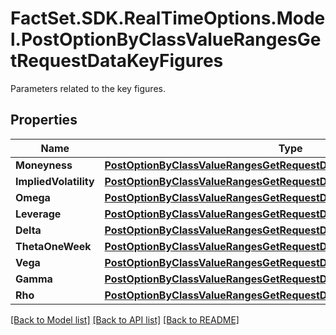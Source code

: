 # FactSet.SDK.RealTimeOptions.Model.PostOptionByClassValueRangesGetRequestDataKeyFigures
Parameters related to the key figures.

## Properties

Name | Type | Description | Notes
------------ | ------------- | ------------- | -------------
**Moneyness** | [**PostOptionByClassValueRangesGetRequestDataKeyFiguresMoneyness**](PostOptionByClassValueRangesGetRequestDataKeyFiguresMoneyness.md) |  | [optional] 
**ImpliedVolatility** | [**PostOptionByClassValueRangesGetRequestDataKeyFiguresImpliedVolatility**](PostOptionByClassValueRangesGetRequestDataKeyFiguresImpliedVolatility.md) |  | [optional] 
**Omega** | [**PostOptionByClassValueRangesGetRequestDataKeyFiguresOmega**](PostOptionByClassValueRangesGetRequestDataKeyFiguresOmega.md) |  | [optional] 
**Leverage** | [**PostOptionByClassValueRangesGetRequestDataKeyFiguresLeverage**](PostOptionByClassValueRangesGetRequestDataKeyFiguresLeverage.md) |  | [optional] 
**Delta** | [**PostOptionByClassValueRangesGetRequestDataKeyFiguresDelta**](PostOptionByClassValueRangesGetRequestDataKeyFiguresDelta.md) |  | [optional] 
**ThetaOneWeek** | [**PostOptionByClassValueRangesGetRequestDataKeyFiguresThetaOneWeek**](PostOptionByClassValueRangesGetRequestDataKeyFiguresThetaOneWeek.md) |  | [optional] 
**Vega** | [**PostOptionByClassValueRangesGetRequestDataKeyFiguresVega**](PostOptionByClassValueRangesGetRequestDataKeyFiguresVega.md) |  | [optional] 
**Gamma** | [**PostOptionByClassValueRangesGetRequestDataKeyFiguresGamma**](PostOptionByClassValueRangesGetRequestDataKeyFiguresGamma.md) |  | [optional] 
**Rho** | [**PostOptionByClassValueRangesGetRequestDataKeyFiguresRho**](PostOptionByClassValueRangesGetRequestDataKeyFiguresRho.md) |  | [optional] 

[[Back to Model list]](../README.md#documentation-for-models) [[Back to API list]](../README.md#documentation-for-api-endpoints) [[Back to README]](../README.md)

